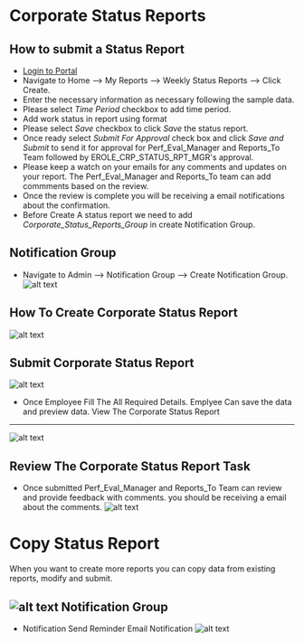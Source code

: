 Corporate Status Reports
===========

How to submit a Status Report
----
 - [Login to Portal](../../office/forgot-password.html "Login")
 - Navigate to Home --> My Reports --> Weekly Status Reports --> Click Create.
 - Enter the necessary information as necessary following the sample data.
 - Please select *Time Period* checkbox to add time period.
 - Add work status in report using format 
 - Please select *Save* checkbox to click *Save* the status report.
 - Once ready select *Submit For Approval* check box and click *Save and Submit* to send it for approval for Perf_Eval_Manager and Reports_To Team followed by EROLE_CRP_STATUS_RPT_MGR's approval.
 - Please keep a watch on your emails for any comments and updates on your report. The Perf_Eval_Manager and Reports_To team can add commments based on the review. 
 - Once the review is complete you will be receiving a email notifications about the confirmation.
 - Before Create A status report we need to add  *Corporate_Status_Reports_Group* in create Notification Group.


Notification Group
----
 - Navigate to Admin --> Notification Group --> Create Notification Group.
![alt text](../../images/statusreport/create-notification-group.png "Create Status Report")


How To Create Corporate Status Report
----
![alt text](../../images/statusreport/weekly-status-report.png "Create Status Report")

Submit Corporate Status Report
----
![alt text](../../images/statusreport/create-weekly-status-report.png "Create Status Report")
- Once Employee Fill The All Required Details. Emplyee Can save the data and  preview data.
View The Corporate Status Report
----
![alt text](../../images/statusreport/weekly-status-report-view.png "Submit Status Report")

Review The Corporate Status Report Task
----
 - Once submitted Perf_Eval_Manager and Reports_To Team can review and provide feedback with comments. you should be receiving a email about the comments.
![alt text](../../images/statusreport/status-report-approval-task.png "Submit Status Report")

Copy Status Report
===========
When you  want to create more reports you can copy data from existing reports, modify and submit.

![alt text](../../images/statusreport/create-copy-status-reports.png "Status Report")
Notification Group
----
 - Notification Send Reminder Email Notification
![alt text](../../images/statusreport/reminder-status-reports.png "Status Report")

